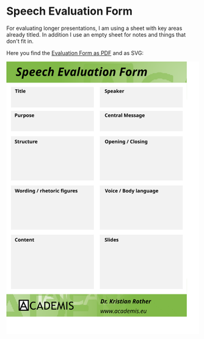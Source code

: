 
# Speech Evaluation Form

For evaluating longer presentations, I am using a sheet with key areas already titled. In addition I use an empty sheet for notes and things that don't fit in.

Here you find the [Evaluation Form as PDF](files/speech_evaluation_form.pdf) and as SVG:

![evaluation form as SVG](images/speech_evaluation_form.svg)
